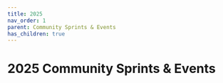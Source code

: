 ```yaml
---
title: 2025
nav_order: 1
parent: Community Sprints & Events
has_children: true
---
```

# 2025 Community Sprints & Events
